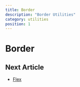 ```yaml
---
title: Border
description: "Border Utilities"
category: utilities
position: 1
---
```


# Border

<import component="utils" file="README"></import>


## Next Article
* [Flex](../flex/)
